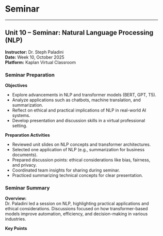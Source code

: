 # Seminar 

---

## Unit 10 – Seminar: Natural Language Processing (NLP)
**Instructor:** Dr. Steph Paladini  
**Date:** Week 10, October 2025  
**Platform:** Kaplan Virtual Classroom  

### Seminar Preparation
**Objectives**
- Explore advancements in NLP and transformer models (BERT, GPT, T5).  
- Analyze applications such as chatbots, machine translation, and summarization.  
- Reflect on ethical and practical implications of NLP in real-world AI systems.  
- Develop presentation and discussion skills in a virtual professional setting.  

**Preparation Activities**
- Reviewed unit slides on NLP concepts and transformer architectures.  
- Selected one application of NLP (e.g., summarization for business documents).  
- Prepared discussion points: ethical considerations like bias, fairness, and privacy.  
- Coordinated team insights for sharing during seminar.  
- Practiced summarizing technical concepts for clear presentation.  

### Seminar Summary
**Overview:**  
Dr. Paladini led a session on NLP, highlighting practical applications and ethical considerations. Discussions focused on how transformer-based models improve automation, efficiency, and decision-making in various industries.  

**Key Points**

